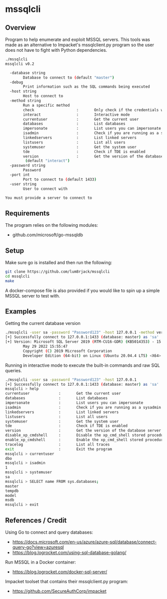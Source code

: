 # mssqlcli

## Overview
Program to help enumerate and exploit MSSQL servers. This tools was made as an alternative to Impacket's mssqlclient.py program so the user does not have to fight with Python dependencies.

```bash
./mssqlcli
mssqlcli v0.2

  -database string
        Database to connect to (default "master")
  -debug
        Print information such as the SQL commands being executed
  -host string
        Host to connect to
  -method string
        Run a specific method
        check                   :       Only check if the credentials work
        interact                :       Interactive mode
        currentuser             :       Get the current user
        databases               :       List databases
        impersonate             :       List users you can impersonate
        isadmin                 :       Check if you are running as a sysadmin
        linkedservers           :       List linked servers
        listusers               :       List all users
        systemuser              :       Get the system user
        tde                     :       Check if TDE is enabled
        version                 :       Get the version of the database server
         (default "interact")
  -password string
        Password
  -port int
        Port to connect to (default 1433)
  -user string
        User to connect with

You must provide a server to connect to
```

## Requirements
The program relies on the following modules:
- github.com/microsoft/go-mssqldb

## Setup
Make sure go is installed and then run the following:
```bash
git clone https://github.com/lum8rjack/mssqlcli
cd mssqlcli
make
```

A docker-compose file is also provided if you would like to spin up a simple MSSQL server to test with.

## Examples

Getting the current database version
```bash
./mssqlcli -user sa -password "Password123" -host 127.0.0.1 -method version
[+] Successfully connect to 127.0.0.1:1433 (database: master) as 'sa'
[+] Version: Microsoft SQL Server 2019 (RTM-CU16-GDR) (KB5014353) - 15.0.4236.7 (X64) 
        May 29 2022 15:55:47 
        Copyright (C) 2019 Microsoft Corporation
        Developer Edition (64-bit) on Linux (Ubuntu 20.04.4 LTS) <X64>
```

Running in interactive mode to execute the built-in commands and raw SQL queries.
```bash
./mssqlcli -user sa -password "Password123" -host 127.0.0.1
[+] Successfully connect to 127.0.0.1:1433 (database: master) as 'sa'
mssqlcli > help
currentuser             :       Get the current user
databases               :       List databases
impersonate             :       List users you can impersonate
isadmin                 :       Check if you are running as a sysadmin
linkedservers           :       List linked servers
listusers               :       List all users
systemuser              :       Get the system user
tde                     :       Check if TDE is enabled
version                 :       Get the version of the database server
disable_xp_cmdshell     :       Disable the xp_cmd_shell stored procedure
enable_xp_cmdshell      :       Enable the xp_cmd_shell stored procedure
tracelog                :       List all traces
exit                    :       Exit the program
mssqlcli > currentuser
dbo
mssqlcli > isadmin
1
mssqlcli > systemuser
sa
mssqlcli > SELECT name FROM sys.databases;
master
tempdb
model
msdb
mssqlcli > exit
```

## References / Credit

Using Go to connect and query databases:
- https://docs.microsoft.com/en-us/azure/azure-sql/database/connect-query-go?view=azuresql
- https://blog.logrocket.com/using-sql-database-golang/

Run MSSQL in a Docker container:
- https://blog.logrocket.com/docker-sql-server/

Impacket toolset that contains their mssqlclient.py program:
- https://github.com/SecureAuthCorp/impacket

